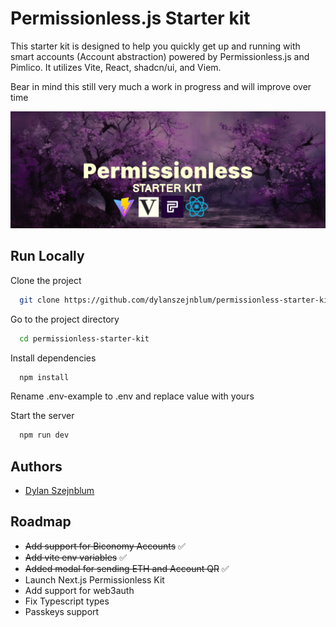# Permissionless.js Starter kit

This starter kit is designed to help you quickly get up and running with smart accounts (Account abstraction) powered by Permissionless.js and Pimlico. It utilizes Vite, React, shadcn/ui, and Viem.

Bear in mind this still very much a work in progress and will improve over time

![alt text](https://github.com/dylanszejnblum/permissionless-starter-kit/blob/main/banner.png?raw=true)

## Run Locally

Clone the project

```bash
  git clone https://github.com/dylanszejnblum/permissionless-starter-kit.git
```

Go to the project directory

```bash
  cd permissionless-starter-kit
```

Install dependencies

```bash
  npm install
```

Rename .env-example to .env and replace value with yours

Start the server

```bash
  npm run dev
```

## Authors

- [Dylan Szejnblum](https://www.github.com/dylanszejnblum)

## Roadmap

- ~~Add support for Biconomy Accounts~~ ✅
- ~~Add vite env variables~~ ✅
- ~~Added modal for sending ETH and Account QR~~ ✅
- Launch Next.js Permissionless Kit
- Add support for web3auth
- Fix Typescript types
- Passkeys support
